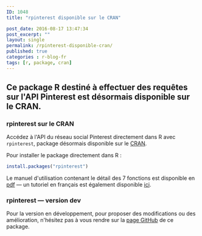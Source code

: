 ```yaml
---
ID: 1048
title: "rpinterest disponible sur le CRAN"

post_date: 2016-08-17 13:47:34
post_excerpt: ""
layout: single
permalink: /rpinterest-disponible-cran/
published: true
categories : r-blog-fr
tags: [r, package, cran]
---
```

## Ce package R destiné à effectuer des requêtes sur  l'API Pinterest est désormais disponible sur le CRAN.

### rpinterest sur le CRAN
Accédez à l'API du réseau social Pinterest directement dans R avec `rpinterest`, package désormais disponible sur le <a href="https://cran.r-project.org/web/packages/rpinterest/index.html" target="_blank">CRAN</a>.

Pour installer le package directement dans R :
``` r
install.packages("rpinterest")
```
Le manuel d'utilisation contenant le détail des 7 fonctions est disponible en <a href="https://cran.r-project.org/web/packages/rpinterest/rpinterest.pdf" target="_blank">pdf</a> — un tutoriel en français est également disponible <a href="http://colinfay.me/rpinterest-un-package-r-pour-acceder-a-lapi-pinterest/" target="_blank">ici</a>.

### rpinterest — version dev

Pour la version en développement, pour proposer des modifications ou des amélioration, n'hésitez pas à vous rendre sur la <a href="https://github.com/ColinFay/rpinterest" target="_blank">page GitHub</a> de ce package.






